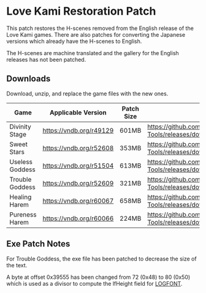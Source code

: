 # Love Kami Restoration Patch

This patch restores the H-scenes removed from the English release of the Love Kami games.
There are also patches for converting the Japanese versions which already have the H-scenes to English.

The H-scenes are machine translated and the gallery for the English releases has not been patched.

## Downloads

Download, unzip, and replace the game files with the new ones.

| Game            | Applicable Version        | Patch Size | Download |
|-----------------|---------------------------|:----------:|----------|
| Divinity Stage  | <https://vndb.org/r49129> | 601MB      | <https://github.com/kevlu123/VN-Patching-Tools/releases/download/LoveKamiEn/Divinity.Stage.zip> |
| Sweet Stars     | <https://vndb.org/r52608> | 353MB      | <https://github.com/kevlu123/VN-Patching-Tools/releases/download/LoveKami/Sweet.Stars.zip> |
| Useless Goddess | <https://vndb.org/r51504> | 613MB      | <https://github.com/kevlu123/VN-Patching-Tools/releases/download/LoveKamiEn/Useless.Goddess.zip> |
| Trouble Goddess | <https://vndb.org/r52609> | 321MB      | <https://github.com/kevlu123/VN-Patching-Tools/releases/download/LoveKami/Trouble.Goddess.zip> |
| Healing Harem   | <https://vndb.org/r60067> | 658MB      | <https://github.com/kevlu123/VN-Patching-Tools/releases/download/LoveKamiEn/Healing.Harem.zip> |
| Pureness Harem  | <https://vndb.org/r60066> | 224MB      | <https://github.com/kevlu123/VN-Patching-Tools/releases/download/LoveKami/Pureness.Harem.zip> |

## Exe Patch Notes

For Trouble Goddess, the exe file has been patched to decrease the size of the text.

A byte at offset 0x39555 has been changed from 72 (0x48) to 80 (0x50) which is used as a divisor to compute the lfHeight field for [LOGFONT](https://learn.microsoft.com/en-us/windows/win32/api/wingdi/ns-wingdi-logfonta).
